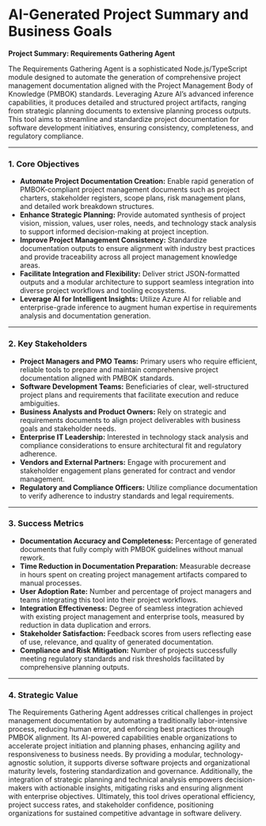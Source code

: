 # AI-Generated Project Summary and Business Goals

**Project Summary: Requirements Gathering Agent**

The Requirements Gathering Agent is a sophisticated Node.js/TypeScript module designed to automate the generation of comprehensive project management documentation aligned with the Project Management Body of Knowledge (PMBOK) standards. Leveraging Azure AI’s advanced inference capabilities, it produces detailed and structured project artifacts, ranging from strategic planning documents to extensive planning process outputs. This tool aims to streamline and standardize project documentation for software development initiatives, ensuring consistency, completeness, and regulatory compliance.

---

### 1. Core Objectives

- **Automate Project Documentation Creation:** Enable rapid generation of PMBOK-compliant project management documents such as project charters, stakeholder registers, scope plans, risk management plans, and detailed work breakdown structures.
- **Enhance Strategic Planning:** Provide automated synthesis of project vision, mission, values, user roles, needs, and technology stack analysis to support informed decision-making at project inception.
- **Improve Project Management Consistency:** Standardize documentation outputs to ensure alignment with industry best practices and provide traceability across all project management knowledge areas.
- **Facilitate Integration and Flexibility:** Deliver strict JSON-formatted outputs and a modular architecture to support seamless integration into diverse project workflows and tooling ecosystems.
- **Leverage AI for Intelligent Insights:** Utilize Azure AI for reliable and enterprise-grade inference to augment human expertise in requirements analysis and documentation generation.

---

### 2. Key Stakeholders

- **Project Managers and PMO Teams:** Primary users who require efficient, reliable tools to prepare and maintain comprehensive project documentation aligned with PMBOK standards.
- **Software Development Teams:** Beneficiaries of clear, well-structured project plans and requirements that facilitate execution and reduce ambiguities.
- **Business Analysts and Product Owners:** Rely on strategic and requirements documents to align project deliverables with business goals and stakeholder needs.
- **Enterprise IT Leadership:** Interested in technology stack analysis and compliance considerations to ensure architectural fit and regulatory adherence.
- **Vendors and External Partners:** Engage with procurement and stakeholder engagement plans generated for contract and vendor management.
- **Regulatory and Compliance Officers:** Utilize compliance documentation to verify adherence to industry standards and legal requirements.

---

### 3. Success Metrics

- **Documentation Accuracy and Completeness:** Percentage of generated documents that fully comply with PMBOK guidelines without manual rework.
- **Time Reduction in Documentation Preparation:** Measurable decrease in hours spent on creating project management artifacts compared to manual processes.
- **User Adoption Rate:** Number and percentage of project managers and teams integrating this tool into their project workflows.
- **Integration Effectiveness:** Degree of seamless integration achieved with existing project management and enterprise tools, measured by reduction in data duplication and errors.
- **Stakeholder Satisfaction:** Feedback scores from users reflecting ease of use, relevance, and quality of generated documentation.
- **Compliance and Risk Mitigation:** Number of projects successfully meeting regulatory standards and risk thresholds facilitated by comprehensive planning outputs.

---

### 4. Strategic Value

The Requirements Gathering Agent addresses critical challenges in project management documentation by automating a traditionally labor-intensive process, reducing human error, and enforcing best practices through PMBOK alignment. Its AI-powered capabilities enable organizations to accelerate project initiation and planning phases, enhancing agility and responsiveness to business needs. By providing a modular, technology-agnostic solution, it supports diverse software projects and organizational maturity levels, fostering standardization and governance. Additionally, the integration of strategic planning and technical analysis empowers decision-makers with actionable insights, mitigating risks and ensuring alignment with enterprise objectives. Ultimately, this tool drives operational efficiency, project success rates, and stakeholder confidence, positioning organizations for sustained competitive advantage in software delivery.